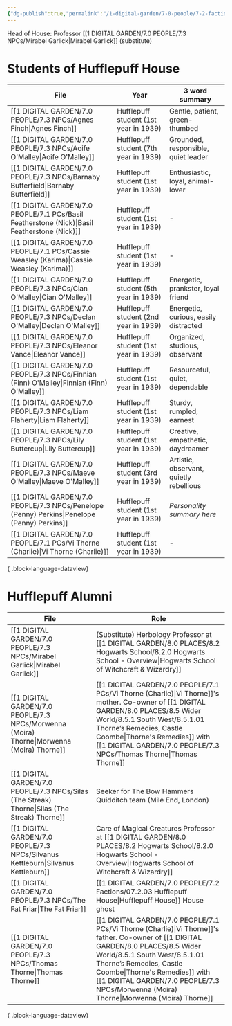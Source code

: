 ```yaml
---
{"dg-publish":true,"permalink":"/1-digital-garden/7-0-people/7-2-factions/07-2-03-hufflepuff-house/"}
---
```


Head of House: Professor [[1 DIGITAL GARDEN/7.0 PEOPLE/7.3 NPCs/Mirabel Garlick\|Mirabel Garlick]] (substitute)

# Students of Hufflepuff House

| File                                                                                            | Year                                  | 3 word summary                          |
| ----------------------------------------------------------------------------------------------- | ------------------------------------- | --------------------------------------- |
| [[1 DIGITAL GARDEN/7.0 PEOPLE/7.3 NPCs/Agnes Finch\|Agnes Finch]]                            | Hufflepuff student (1st year in 1939) | Gentle, patient, green-thumbed          |
| [[1 DIGITAL GARDEN/7.0 PEOPLE/7.3 NPCs/Aoife O'Malley\|Aoife O'Malley]]                      | Hufflepuff student (7th year in 1939) | Grounded, responsible, quiet leader     |
| [[1 DIGITAL GARDEN/7.0 PEOPLE/7.3 NPCs/Barnaby Butterfield\|Barnaby Butterfield]]            | Hufflepuff student (1st year in 1939) | Enthusiastic, loyal, animal-lover       |
| [[1 DIGITAL GARDEN/7.0 PEOPLE/7.1 PCs/Basil Featherstone (Nick)\|Basil Featherstone (Nick)]] | Hufflepuff student (1st year in 1939) | \-                                      |
| [[1 DIGITAL GARDEN/7.0 PEOPLE/7.1 PCs/Cassie Weasley (Karima)\|Cassie Weasley (Karima)]]     | Hufflepuff student (1st year in 1939) | \-                                      |
| [[1 DIGITAL GARDEN/7.0 PEOPLE/7.3 NPCs/Cian O'Malley\|Cian O'Malley]]                        | Hufflepuff student (5th year in 1939) | Energetic, prankster, loyal friend      |
| [[1 DIGITAL GARDEN/7.0 PEOPLE/7.3 NPCs/Declan O'Malley\|Declan O'Malley]]                    | Hufflepuff student (2nd year in 1939) | Energetic, curious, easily distracted   |
| [[1 DIGITAL GARDEN/7.0 PEOPLE/7.3 NPCs/Eleanor Vance\|Eleanor Vance]]                        | Hufflepuff student (1st year in 1939) | Organized, studious, observant          |
| [[1 DIGITAL GARDEN/7.0 PEOPLE/7.3 NPCs/Finnian (Finn) O'Malley\|Finnian (Finn) O'Malley]]    | Hufflepuff student (1st year in 1939) | Resourceful, quiet, dependable          |
| [[1 DIGITAL GARDEN/7.0 PEOPLE/7.3 NPCs/Liam Flaherty\|Liam Flaherty]]                        | Hufflepuff student (1st year in 1939) | Sturdy, rumpled, earnest                |
| [[1 DIGITAL GARDEN/7.0 PEOPLE/7.3 NPCs/Lily Buttercup\|Lily Buttercup]]                      | Hufflepuff student (1st year in 1939) | Creative, empathetic, daydreamer        |
| [[1 DIGITAL GARDEN/7.0 PEOPLE/7.3 NPCs/Maeve O'Malley\|Maeve O'Malley]]                      | Hufflepuff student (3rd year in 1939) | Artistic, observant, quietly rebellious |
| [[1 DIGITAL GARDEN/7.0 PEOPLE/7.3 NPCs/Penelope (Penny) Perkins\|Penelope (Penny) Perkins]]  | Hufflepuff student (1st year in 1939) | *Personality summary here*              |
| [[1 DIGITAL GARDEN/7.0 PEOPLE/7.1 PCs/Vi Thorne (Charlie)\|Vi Thorne (Charlie)]]             | Hufflepuff student (1st year in 1939) | \-                                      |

{ .block-language-dataview}

# Hufflepuff Alumni
| File                                                                                             | Role                                                                                                                                                       |
| ------------------------------------------------------------------------------------------------ | ---------------------------------------------------------------------------------------------------------------------------------------------------------- |
| [[1 DIGITAL GARDEN/7.0 PEOPLE/7.3 NPCs/Mirabel Garlick\|Mirabel Garlick]]                     | (Substitute) Herbology Professor at [[1 DIGITAL GARDEN/8.0 PLACES/8.2 Hogwarts School/8.2.0 Hogwarts School - Overview\|Hogwarts School of Witchcraft & Wizardry]]                                         |
| [[1 DIGITAL GARDEN/7.0 PEOPLE/7.3 NPCs/Morwenna (Moira) Thorne\|Morwenna (Moira) Thorne]]     | [[1 DIGITAL GARDEN/7.0 PEOPLE/7.1 PCs/Vi Thorne (Charlie)\|Vi Thorne]]'s mother. Co-owner of [[1 DIGITAL GARDEN/8.0 PLACES/8.5 Wider World/8.5.1 South West/8.5.1.01 Thorne’s Remedies, Castle Coombe\|Thorne's Remedies]] with [[1 DIGITAL GARDEN/7.0 PEOPLE/7.3 NPCs/Thomas Thorne\|Thomas Thorne]]           |
| [[1 DIGITAL GARDEN/7.0 PEOPLE/7.3 NPCs/Silas (The Streak) Thorne\|Silas (The Streak) Thorne]] | Seeker for The Bow Hammers Quidditch team (Mile End, London)                                                                                               |
| [[1 DIGITAL GARDEN/7.0 PEOPLE/7.3 NPCs/Silvanus Kettleburn\|Silvanus Kettleburn]]             | Care of Magical Creatures Professor at [[1 DIGITAL GARDEN/8.0 PLACES/8.2 Hogwarts School/8.2.0 Hogwarts School - Overview\|Hogwarts School of Witchcraft & Wizardry]]                                      |
| [[1 DIGITAL GARDEN/7.0 PEOPLE/7.3 NPCs/The Fat Friar\|The Fat Friar]]                         | [[1 DIGITAL GARDEN/7.0 PEOPLE/7.2 Factions/07.2.03 Hufflepuff House\|Hufflepuff House]] House ghost                                                                                                 |
| [[1 DIGITAL GARDEN/7.0 PEOPLE/7.3 NPCs/Thomas Thorne\|Thomas Thorne]]                         | [[1 DIGITAL GARDEN/7.0 PEOPLE/7.1 PCs/Vi Thorne (Charlie)\|Vi Thorne]]'s father. Co-owner of [[1 DIGITAL GARDEN/8.0 PLACES/8.5 Wider World/8.5.1 South West/8.5.1.01 Thorne’s Remedies, Castle Coombe\|Thorne's Remedies]] with [[1 DIGITAL GARDEN/7.0 PEOPLE/7.3 NPCs/Morwenna (Moira) Thorne\|Morwenna (Moira) Thorne]] |

{ .block-language-dataview}
